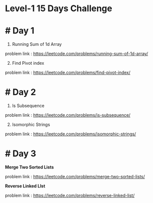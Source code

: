 # Level-1   15 Days Challenge

# # Day 1

1. Running Sum of 1d Array

  problem link : https://leetcode.com/problems/running-sum-of-1d-array/

2. Find Pivot index

  problem link : https://leetcode.com/problems/find-pivot-index/

# # Day 2

1. Is Subsequence

  problem link : https://leetcode.com/problems/is-subsequence/

2. Isomorphic Strings

  problem link : https://leetcode.com/problems/isomorphic-strings/
  
# #  Day 3

**Merge Two Sorted Lists**
 
 problem link : https://leetcode.com/problems/merge-two-sorted-lists/
 
 **Reverse Linked LIst**
 
 problem link : https://leetcode.com/problems/reverse-linked-list/
